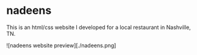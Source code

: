 # nadeens

This is an html/css website I developed for a local restaurant in Nashville, TN.

![nadeens website preview][./nadeens.png]
